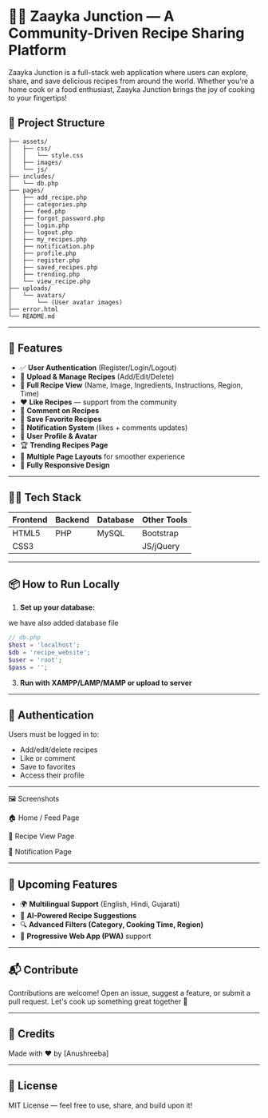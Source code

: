 # 👨‍🍳 Zaayka Junction — A Community-Driven Recipe Sharing Platform

Zaayka Junction is a full-stack web application where users can explore, share, and save delicious recipes from around the world. Whether you're a home cook or a food enthusiast, Zaayka Junction brings the joy of cooking to your fingertips!

## 📂 Project Structure

```
├── assets/
│   ├── css/
│   │   └── style.css
│   ├── images/
│   └── js/
├── includes/
│   └── db.php
├── pages/
│   ├── add_recipe.php
│   ├── categories.php
│   ├── feed.php
│   ├── forgot_password.php
│   ├── login.php
│   ├── logout.php
│   ├── my_recipes.php
│   ├── notification.php
│   ├── profile.php
│   ├── register.php
│   ├── saved_recipes.php
│   ├── trending.php
│   └── view_recipe.php
├── uploads/
│   └── avatars/
│       └── (User avatar images)
├── error.html
└── README.md
```

---

## 🚀 Features

- ✅ **User Authentication** (Register/Login/Logout)
- 📸 **Upload & Manage Recipes** (Add/Edit/Delete)
- 📖 **Full Recipe View** (Name, Image, Ingredients, Instructions, Region, Time)
- ❤️ **Like Recipes** — support from the community
- 💬 **Comment on Recipes**
- 👅 **Save Favorite Recipes**
- 🔔 **Notification System** (likes + comments updates)
- 👤 **User Profile & Avatar**
- 🏆 **Trending Recipes Page**
- 🎨 **Multiple Page Layouts** for smoother experience
- 📱 **Fully Responsive Design**

---

## 🧑‍💻 Tech Stack

| Frontend      | Backend      | Database | Other Tools      |
|---------------|--------------|----------|------------------|
| HTML5         | PHP          | MySQL    | Bootstrap        |
| CSS3          |              |          | JS/jQuery        |

---

## 📦 How to Run Locally


1. **Set up your database:**

we have also added database file 
```php
// db.php
$host = 'localhost';
$db = 'recipe_website';
$user = 'root';
$pass = '';
```

3. **Run with XAMPP/LAMP/MAMP or upload to server**

---

## 🔐 Authentication

Users must be logged in to:
- Add/edit/delete recipes
- Like or comment
- Save to favorites
- Access their profile

---

🖼 Screenshots

🏠 Home / Feed Page

📄 Recipe View Page

🔔 Notification Page

---

## 🔧 Upcoming Features

- 🌍 **Multilingual Support** (English, Hindi, Gujarati)
- 🤖 **AI-Powered Recipe Suggestions**
- 🔍 **Advanced Filters (Category, Cooking Time, Region)**
- 📱 **Progressive Web App (PWA)** support

---

## 📬 Contribute

Contributions are welcome! Open an issue, suggest a feature, or submit a pull request. Let's cook up something great together 🍛

---

## 🙌 Credits

Made with ❤️ by [Anushreeba]  


---

## 📄 License

MIT License — feel free to use, share, and build upon it!

